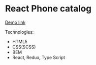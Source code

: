 # React Phone catalog
[Demo link](https://fm-phone-catalog.github.io/react_phone-catalog/)

Technologies:
* HTML5
* CSS(SCSS)
* BEM
* React, Redux, Type Script
